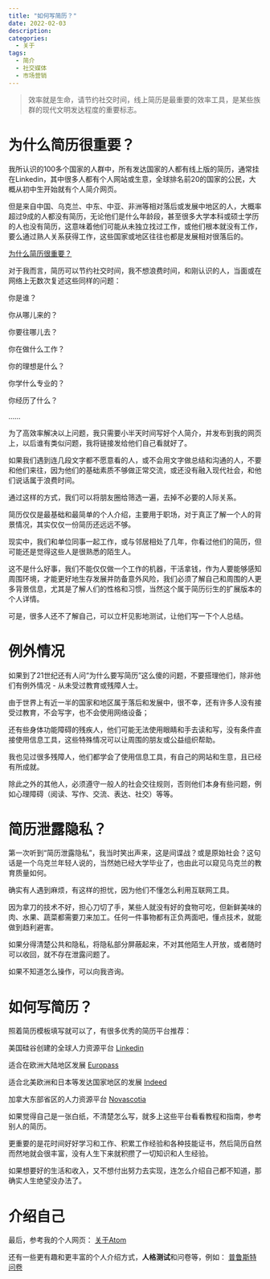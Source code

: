 ```yaml
---
title: "如何写简历？"
date: 2022-02-03
description:
categories:
  - 关于
tags:
  - 简介
  - 社交媒体
  - 市场营销
---
```


> 效率就是生命，请节约社交时间，线上简历是最重要的效率工具，是某些族群的现代文明发达程度的重要标志。


# 为什么简历很重要？

我所认识的100多个国家的人群中，所有发达国家的人都有线上版的简历，通常挂在Linkedin，其中很多人都有个人网站或生意，全球排名前20的国家的公民，大概从初中生开始就有个人简介网页。

但是来自中国、乌克兰、中东、中亚、非洲等相对落后或发展中地区的人，大概率超过9成的人都没有简历，无论他们是什么年龄段，甚至很多大学本科或硕士学历的人也没有简历，这意味着他们可能从未独立找过工作，或他们根本就没有工作，要么通过熟人关系获得工作，这些国家或地区往往也都是发展相对很落后的。

[为什么简历很重要？](https://www.indeed.com/career-advice/resumes-cover-letters/why-is-a-resume-important)

对于我而言，简历可以节约社交时间，我不想浪费时间，和刚认识的人，当面或在网络上无数次复述这些同样的问题：

你是谁？

你从哪儿来的？

你要往哪儿去？

你在做什么工作？

你的理想是什么？

你学什么专业的？

你经历了什么？

……

为了高效率解决以上问题，我只需要小半天时间写好个人简介，并发布到我的网页上，以后谁有类似问题，我将链接发给他们自己看就好了。

如果我们遇到连几段文字都不愿意看的人，或不会用文字做总结和沟通的人，不要和他们来往，因为他们的基础素质不够做正常交流，或还没有融入现代社会，和他们说话属于浪费时间。

通过这样的方式，我们可以将朋友圈给筛选一遍，去掉不必要的人际关系。


简历仅仅是最基础和最简单的个人介绍，主要用于职场，对于真正了解一个人的背景情况，其实仅仅一份简历还远远不够。

现实中，我们和单位同事一起工作，或与邻居相处了几年，你看过他们的简历，但可能还是觉得这些人是很熟悉的陌生人。

这不是什么好事，我们不能仅仅做一个工作的机器，干活拿钱，作为人要能够感知周围环境，才能更好地生存发展并防备意外风险，我们必须了解自己和周围的人更多背景信息，尤其是了解人们的性格和习惯，当然这个属于简历衍生的扩展版本的个人详情。

可是，很多人还不了解自己，可以立杆见影地测试，让他们写一下个人总结。


# 例外情况

如果到了21世纪还有人问“为什么要写简历”这么傻的问题，不要搭理他们，除非他们有例外情况 - 从未受过教育或残障人士。

由于世界上有近一半的国家和地区属于落后和发展中，很不幸，还有许多人没有接受过教育，不会写字，也不会使用网络设备；

还有些身体功能障碍的残疾人，他们可能无法使用眼睛和手去读和写，没有条件直接使用信息工具，这些特殊情况可以让周围的朋友或公益组织帮助。

我也见过很多残障人，他们都学会了使用信息工具，有自己的网站和生意，且已经有所成就。

除此之外的其他人，必须遵守一般人的社会交往规则，否则他们本身有些问题，例如心理障碍（阅读、写作、交流、表达、社交）等等。


# 简历泄露隐私？

第一次听到“简历泄露隐私”，我当时笑出声来，这是间谍战？或是原始社会？这句话是一个乌克兰年轻人说的，当然她已经大学毕业了，也由此可以窥见乌克兰的教育质量如何。

确实有人遇到麻烦，有这样的担忧，因为他们不懂怎么利用互联网工具。

因为拿刀的技术不好，担心刀切了手，某些人就没有好的食物可吃，但新鲜美味的肉、水果、蔬菜都需要刀来加工。任何一件事物都有正负两面吧，懂点技术，就能做到趋利避害。

如果分得清楚公共和隐私，将隐私部分屏蔽起来，不对其他陌生人开放，或者随时可以收回，就不存在泄露问题了。

如果不知道怎么操作，可以向我咨询。


# 如何写简历？

照着简历模板填写就可以了，有很多优秀的简历平台推荐：

美国硅谷创建的全球人力资源平台
[Linkedin](https://www.linkedin.com/)

适合在欧洲大陆地区发展
[Europass](https://europa.eu/europass/en)

适合北美欧洲和日本等发达国家地区的发展
[Indeed](https://my.indeed.com/resume)

加拿大东部省区的人力资源平台
[Novascotia](https://novascotiaworks.ca/nsdc/)

如果觉得自己是一张白纸，不清楚怎么写，就多上这些平台看看教程和指南，参考别人的简历。

更重要的是花时间好好学习和工作、积累工作经验和各种技能证书，然后简历自然而然地就会很丰富，没有人生下来就积攒了一切知识和人生经验。

如果想要好的生活和收入，又不想付出努力去实现，连怎么介绍自己都不知道，那确实人生绝望没办法了。


# 介绍自己

最后，参考我的个人网页：
[关于Atom](https://atomx.cc/about)

还有一些更有趣和更丰富的个人介绍方式，**人格测试**和问卷等，例如：
[普鲁斯特问卷](https://en.wikipedia.org/wiki/Proust_Questionnaire)
